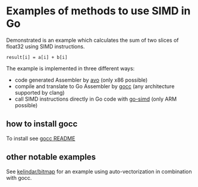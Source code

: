 # Examples of methods to use SIMD in Go

Demonstrated is an example which calculates the sum of two slices of float32 using SIMD instructions.

```plain
result[i] = a[i] + b[i]
```

The example is implemented in three different ways:

* code generated Assembler by [avo](https://github.com/mmcloughlin/avo) (only x86 possible)
* compile and translate to Go Assembler by [gocc](https://github.com/kelindar/gocc) (any architecture supported by clang)
* call SIMD instructions directly in Go code with [go-simd](https://github.com/alivanz/go-simd) (only ARM possible)

## how to install gocc

To install see [gocc README](https://github.com/kelindar/gocc/blob/main/README.md)

## other notable examples

See [kelindar/bitmap](https://github.com/kelindar/bitmap/tree/649a9ff772be765e8cfc9d59cc7daa8723044a01/codegen) for an example using auto-vectorization in combination with gocc.
